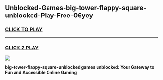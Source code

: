 
## Unblocked-Games-big-tower-flappy-square-unblocked-Play-Free-06yey
<h3>
<a href="https://premium76.site?title=big-tower-flappy-square-unblocked&ref=21A">CLICK TO PLAY</a></h3>
<hr>

<h3>
<a href="https://premium76.site?title=big-tower-flappy-square-unblocked&ref=21A">CLICK 2 PLAY</a>
  
</h3>

<a href="https://premium76.site?title=big-tower-flappy-square-unblocked&ref=21A"><img src="https://clearcache.store/games.png"></a>


**big-tower-flappy-square-unblocked games unblocked: Your Gateway to Fun and Accessible Online Gaming**
